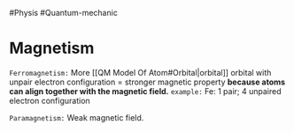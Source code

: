 #Physis #Quantum-mechanic 
# Magnetism
`Ferromagnetism:` More [[QM Model Of Atom#Orbital|orbital]] orbital with unpair electron configuration = stronger magnetic property **because atoms can align together with the magnetic field.**
`example:` Fe: 1 pair; 4 unpaired electron configuration

`Paramagnetism:` Weak magnetic field.